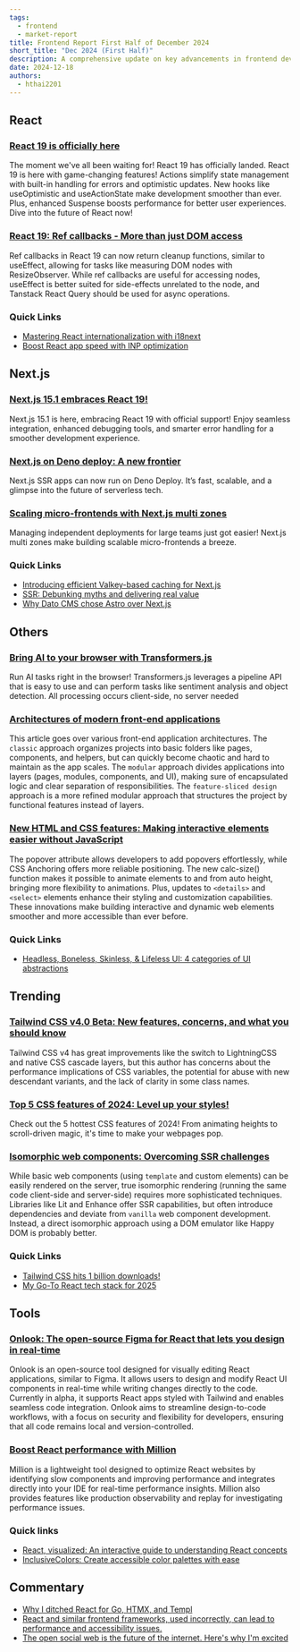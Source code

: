 ```yaml
---
tags:
  - frontend
  - market-report
title: Frontend Report First Half of December 2024
short_title: "Dec 2024 (First Half)"
description: A comprehensive update on key advancements in frontend development for the first half of December 2024, highlighting official release of React 19 and the cool updates in Next.js 15.1, along with some innovative tools that are making waves in the industry.
date: 2024-12-18
authors:
  - hthai2201
---
```


## React

### [React 19 is officially here](https://react.dev/blog/2024/12/05/react-19)

The moment we've all been waiting for! React 19 has officially landed. React 19 is here with game-changing features! Actions simplify state management with built-in handling for errors and optimistic updates. New hooks like useOptimistic and useActionState make development smoother than ever. Plus, enhanced Suspense boosts performance for better user experiences. Dive into the future of React now!

### [React 19: Ref callbacks - More than just DOM access](https://tkdodo.eu/blog/ref-callbacks-react-19-and-the-compiler)

Ref callbacks in React 19 can now return cleanup functions, similar to useEffect, allowing for tasks like measuring DOM nodes with ResizeObserver. While ref callbacks are useful for accessing nodes, useEffect is better suited for side-effects unrelated to the node, and Tanstack React Query should be used for async operations.

### Quick Links

- [Mastering React internationalization with i18next](https://lingual.dev/blog/getting-more-out-of-i18next-in-react/)
- [Boost React app speed with INP optimization](https://kurtextrem.de/posts/improve-inp-react)

## Next.js

### [Next.js 15.1 embraces React 19!](https://nextjs.org/blog/next-15-1)

Next.js 15.1 is here, embracing React 19 with official support! Enjoy seamless integration, enhanced debugging tools, and smarter error handling for a smoother development experience.

### [Next.js on Deno deploy: A new frontier](https://deno.com/blog/nextjs-on-deno-deploy)

Next.js SSR apps can now run on Deno Deploy. It’s fast, scalable, and a glimpse into the future of serverless tech.

### [Scaling micro-frontends with Next.js multi zones](https://techhub.iodigital.com/articles/building-scalable-micro-frontends-with-next-js-multi-zones)

Managing independent deployments for large teams just got easier! Next.js multi zones make building scalable micro-frontends a breeze.

### Quick Links

- [Introducing efficient Valkey-based caching for Next.js](https://blog.platformatic.dev/introducing-efficient-valkey-based-caching-for-nextjs)
- [SSR: Debunking myths and delivering real value](https://t3.gg/blog/post/ssr-is-not-expensive)
- [Why Dato CMS chose Astro over Next.js](https://www.datocms.com/blog/why-we-switched-to-astro)

## Others

### [Bring AI to your browser with Transformers.js](https://www.raymondcamden.com/2024/12/03/using-transformersjs-for-ai-in-the-browser)

Run AI tasks right in the browser! Transformers.js leverages a pipeline API that is easy to use and can perform tasks like sentiment analysis and object detection. All processing occurs client-side, no server needed

### [Architectures of modern front-end applications](https://blog.meetbrackets.com/architectures-of-modern-front-end-applications-8859dfe6c12e)

This article goes over various front-end application architectures. The `classic` approach organizes projects into basic folders like pages, components, and helpers, but can quickly become chaotic and hard to maintain as the app scales. The `modular` approach divides applications into layers (pages, modules, components, and UI), making sure of encapsulated logic and clear separation of responsibilities. The `feature-sliced design` approach is a more refined modular approach that structures the project by functional features instead of layers.

### [New HTML and CSS features: Making interactive elements easier without JavaScript](https://zeroheight.com/blog/the-lowdown-on-dropdowns-in-html-css/)

The popover attribute allows developers to add popovers effortlessly, while CSS Anchoring offers more reliable positioning. The new calc-size() function makes it possible to animate elements to and from auto height, bringing more flexibility to animations. Plus, updates to `<details>` and `<select>` elements enhance their styling and customization capabilities. These innovations make building interactive and dynamic web elements smoother and more accessible than ever before.

### Quick Links

- [Headless, Boneless, Skinless, & Lifeless UI: 4 categories of UI abstractions](https://nerdy.dev/headless-boneless-and-skinless-ui)

## Trending

### [Tailwind CSS v4.0 Beta: New features, concerns, and what you should know](https://nmn.sh/blog/2024-11-30-thoughts-on-tailwind-4)

Tailwind CSS v4 has great improvements like the switch to LightningCSS and native CSS cascade layers, but this author has concerns about the performance implications of CSS variables, the potential for abuse with new descendant variants, and the lack of clarity in some class names.

### [Top 5 CSS features of 2024: Level up your styles!](https://bytes.dev/archives/351)

Check out the 5 hottest CSS features of 2024! From animating heights to scroll-driven magic, it's time to make your webpages pop.

### [Isomorphic web components: Overcoming SSR challenges](https://jakelazaroff.com/words/isomorphic-web-components)

While basic web components (using `template` and custom elements) can be easily rendered on the server, true isomorphic rendering (running the same code client-side and server-side) requires more sophisticated techniques. Libraries like Lit and Enhance offer SSR capabilities, but often introduce dependencies and deviate from `vanilla` web component development. Instead, a direct isomorphic approach using a DOM emulator like Happy DOM is probably better.

### Quick Links

- [Tailwind CSS hits 1 billion downloads!](https://bsky.app/profile/adamwathan.com/post/3lcxcb73yfk2i)
- [My Go-To React tech stack for 2025](https://www.robinwieruch.de/react-tech-stack/)

## Tools

### [Onlook: The open-source Figma for React that lets you design in real-time](https://onlook.dev)

Onlook is an open-source tool designed for visually editing React applications, similar to Figma. It allows users to design and modify React UI components in real-time while writing changes directly to the code. Currently in alpha, it supports React apps styled with Tailwind and enables seamless code integration. Onlook aims to streamline design-to-code workflows, with a focus on security and flexibility for developers, ensuring that all code remains local and version-controlled.

### [Boost React performance with Million](https://million.dev/)

Million is a lightweight tool designed to optimize React websites by identifying slow components and improving performance and integrates directly into your IDE for real-time performance insights. Million also provides features like production observability and replay for investigating performance issues.

### Quick links

- [React, visualized: An interactive guide to understanding React concepts](https://react.gg/visualized)
- [InclusiveColors: Create accessible color palettes with ease](https://www.inclusivecolors.com)

## Commentary

- [Why I ditched React for Go, HTMX, and Templ](https://blog.erodriguez.de/dependency-management-fatigue-or-why-i-forever-ditched-react-for-go-htmx-templ)
- [React and similar frontend frameworks, used incorrectly, can lead to performance and accessibility issues.](https://infrequently.org/2024/11/if-not-react-then-what)
- [The open social web is the future of the internet. Here's why I'm excited](https://werd.io/2024/the-open-social-web-is-the-future-of-the-internet)
